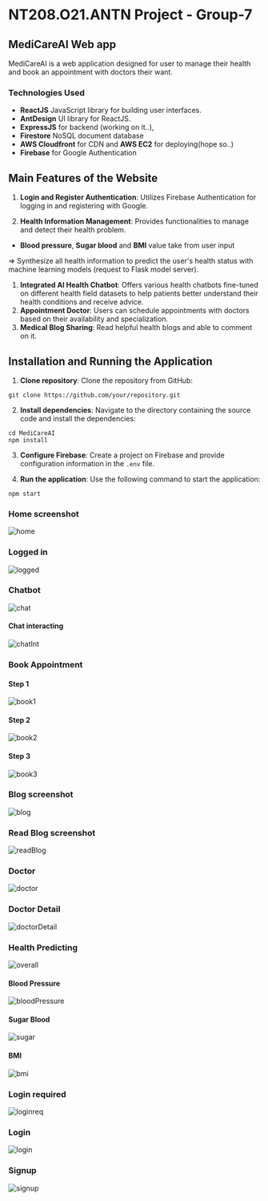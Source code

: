 # NT208.O21.ANTN Project - Group-7
## MediCareAI Web app 

MediCareAI is a web application designed for user to manage their health and book an appointment with doctors their want.  
### Technologies Used

- **ReactJS** JavaScript library for building user interfaces.
- **AntDesign**  UI library for ReactJS.
- **ExpressJS** for backend (working on it..),
- **Firestore** NoSQL document database
- **AWS Cloudfront** for CDN and **AWS EC2** for deploying(hope so..)
- **Firebase** for Google Authentication

## Main Features of the Website

1. **Login and Register Authentication**: Utilizes Firebase Authentication for logging in and registering with Google.

2. **Health Information Management**: Provides functionalities to manage and detect their health problem.
- **Blood pressure**, **Sugar blood** and **BMI** value take from user input  
  
=> Synthesize all health information to predict the user's health status with machine learning models (request to Flask model server).

1. **Integrated AI Health Chatbot**: Offers various health chatbots fine-tuned on different health field datasets to help patients better understand their health conditions and receive advice.
2. **Appointment Doctor**: Users can schedule appointments with doctors based on their availability and specialization.
3. **Medical Blog Sharing**: Read helpful health blogs and able to comment on it.

## Installation and Running the Application

1. **Clone repository**: Clone the repository from GitHub:
```
git clone https://github.com/your/repository.git
```


2. **Install dependencies**: Navigate to the directory containing the source code and install the dependencies:

```
cd MediCareAI
npm install
```

3. **Configure Firebase**: Create a project on Firebase and provide configuration information in the `.env` file.

4. **Run the application**: Use the following command to start the application:
```
npm start
```

### Home screenshot
![home](./public/home.png)
### Logged in
![logged](./public/logged-in.png)
### Chatbot
![chat](./public/chat.png)
#### Chat interacting
![chatInt](./public/chat-interact.png)
### Book Appointment
#### Step 1
![book1](./public/step1.png)
#### Step 2
![book2](./public/step2.png)
#### Step 3
![book3](./public/step3.png)
### Blog screenshot
![blog](./public/blog.png)
### Read Blog screenshot
![readBlog](./public/read-post.png)
### Doctor
![doctor](./public/doctor.png)
### Doctor Detail
![doctorDetail](./public/doctor-detail.png)
### Health Predicting
![overall](./public/overall-health.png)

#### Blood Pressure 
![bloodPressure](./public/blood-pressure.png)
#### Sugar Blood
![sugar](./public/sugar-blood.png)

#### BMI
![bmi](./public/bmi.png)

### Login required
![loginreq](./public/loginrequired.png)
### Login
![login](./public/login.png)
### Signup
![signup](./public/register.png)

